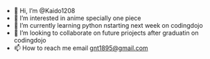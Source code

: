- 👋 Hi, I’m @Kaido1208
- 👀 I’m interested in anime specially one piece
- 🌱 I’m currently learning python nstarting next week on codingdojo
- 💞️ I’m looking to collaborate on future priojects after graduatin on codingdojo
- 📫 How to reach me email gnt1895@gmail.com

<!---
Kaido1208/Kaido1208 is a ✨ special ✨ repository because its `README.md` (this file) appears on your GitHub profile.
You can click the Preview link to take a look at your changes.
--->
